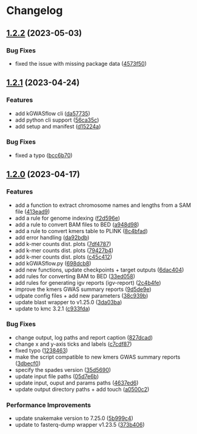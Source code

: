 # Changelog

## [1.2.2](https://github.com/akcorut/kGWASflow/compare/v1.2.1...v1.2.2) (2023-05-03)


### Bug Fixes

* fixed the issue with missing package data ([4573f50](https://github.com/akcorut/kGWASflow/commit/4573f50fe711cd4970d22b20b967cfac34abe39d))

## [1.2.1](https://github.com/akcorut/kGWASflow/compare/v1.2.0...v1.2.1) (2023-04-24)


### Features

* add kGWASflow cli ([da57735](https://github.com/akcorut/kGWASflow/commit/da57735cf38cd5623edc69fd940f7642dc301d3f))
* add python cli support ([56ca35c](https://github.com/akcorut/kGWASflow/commit/56ca35c7c6f6b91497d7f320f58708fc0ef83680))
* add setup and manifest ([d15224a](https://github.com/akcorut/kGWASflow/commit/d15224a6cc5e54f6a16bab48a009c373a5fb0579))


### Bug Fixes

* fixed a typo ([bcc6b70](https://github.com/akcorut/kGWASflow/commit/bcc6b70265b9ff049a332dd09cf92b5c7b8f2085))

## [1.2.0](https://github.com/akcorut/kGWASflow/compare/v1.0.0...v1.2.0) (2023-04-17)


### Features

* add a function to extract chromosome names and lengths from a SAM file ([413ead9](https://github.com/akcorut/kGWASflow/commit/413ead9fdf373c4809c2ade506b5d77a82821634))
* add a rule for genome indexing ([f2d596e](https://github.com/akcorut/kGWASflow/commit/f2d596e8d21af1be92a78d68b1a2ff6d7efb6eb3))
* add a rule to convert BAM files to BED ([a948d98](https://github.com/akcorut/kGWASflow/commit/a948d987de60dbbc7615cfbb7618a0192217d9e5))
* add a rule to convert kmers table to PLINK ([8c4bfad](https://github.com/akcorut/kGWASflow/commit/8c4bfad582c84d510aef8a81be20536a572a89df))
* add error handling ([da92bdb](https://github.com/akcorut/kGWASflow/commit/da92bdbb749ab7b841cd87fe6ba68f45627d2a3e))
* add k-mer counts dist. plots ([7df4787](https://github.com/akcorut/kGWASflow/commit/7df4787221c8f5d25cd0ee8e6c8689a25ae80686))
* add k-mer counts dist. plots ([79427b4](https://github.com/akcorut/kGWASflow/commit/79427b447dbba2b6ea20ccd519574785f509b351))
* add k-mer counts dist. plots ([c45c412](https://github.com/akcorut/kGWASflow/commit/c45c4125101a1526952877bee146254c17ca341c))
* add kGWASflow.py ([698dcb8](https://github.com/akcorut/kGWASflow/commit/698dcb83ecfa4d160b793adf4e844216b98db7f5))
* add new functions, update checkpoints + target outputs ([6dac404](https://github.com/akcorut/kGWASflow/commit/6dac404e0c2f94928203ae03bd688a851537ddba))
* add rules for converting BAM to BED ([33ed058](https://github.com/akcorut/kGWASflow/commit/33ed058e90d017f0cd60932f65494237c848eeae))
* add rules for generating igv reports (igv-report) ([2c4b4fe](https://github.com/akcorut/kGWASflow/commit/2c4b4fe79cf78a3e3ed96b6fa3d8f84509079df0))
* improve the kmers GWAS summary reports ([9d5de9e](https://github.com/akcorut/kGWASflow/commit/9d5de9e60e279c585cbd30d2cdec4d157d6ccd6c))
* udpate config files + add new parameters ([38c939b](https://github.com/akcorut/kGWASflow/commit/38c939ba9cac5d8f3a337a5366116f02c7111d61))
* update blast wrapper to v1.25.0 ([3da03ba](https://github.com/akcorut/kGWASflow/commit/3da03bad243d15c07dde8f9a15c2c8b490900fdd))
* update to kmc 3.2.1 ([c933fda](https://github.com/akcorut/kGWASflow/commit/c933fdafb5ba16c42d9becd15464960280485cb5))


### Bug Fixes

* change output, log paths and report caption ([827dcad](https://github.com/akcorut/kGWASflow/commit/827dcadb28cd81cb35853449c8e07f0913cd7bdb))
* change x and y-axis ticks and labels ([c7cdf87](https://github.com/akcorut/kGWASflow/commit/c7cdf87ff1246b8cc3374a8785afdeab987b7e4c))
* fixed typo ([1238463](https://github.com/akcorut/kGWASflow/commit/12384631520ceba8ca6a9c37d7995a884994783a))
* make the script compatible to new kmers GWAS summary reports ([3dbecf0](https://github.com/akcorut/kGWASflow/commit/3dbecf0f5661b4c641e37476dbdbe587f1bbe710))
* specify the spades version ([35d5690](https://github.com/akcorut/kGWASflow/commit/35d5690f113222c168907f4ef2623bcac5d256d4))
* update input file paths ([05d7e6b](https://github.com/akcorut/kGWASflow/commit/05d7e6b8499920b3c175d7def7909dc241b27adc))
* update input, ouput and params paths ([4637ed6](https://github.com/akcorut/kGWASflow/commit/4637ed6349755397a966bba7e5b4666b03ecd99b))
* update output directory paths + add touch ([a0500c2](https://github.com/akcorut/kGWASflow/commit/a0500c26248408f288acaa984f80447b5020c166))


### Performance Improvements

* update snakemake version to 7.25.0 ([5b999c4](https://github.com/akcorut/kGWASflow/commit/5b999c48382ddbf647ef235ee214783fee572bcb))
* update to fasterq-dump wrapper v1.23.5 ([373b406](https://github.com/akcorut/kGWASflow/commit/373b4063c2c13d1485de77863b0bb6f5f6296492))

